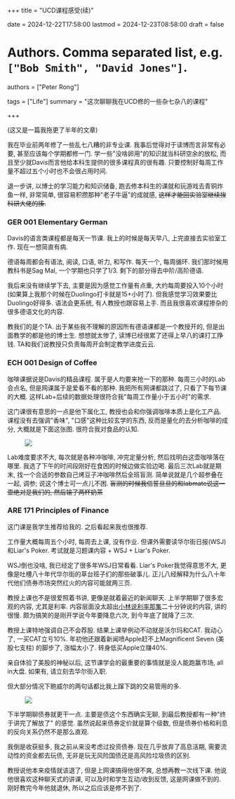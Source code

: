 +++
title = "UCD课程感受(续)"

date = 2024-12-22T17:58:00
lastmod = 2024-12-23T08:58:00
draft = false

# Authors. Comma separated list, e.g. `["Bob Smith", "David Jones"]`.
authors = ["Peter Rong"]

tags = ["Life"]
summary = "这次聊聊我在UCD修的一些杂七杂八的课程"

+++

(这又是一篇我拖更了半年的文章)

我在毕业前两年修了一些乱七八糟的非专业课. 
我事后觉得对于读博而言非常有必要, 甚至应该每个学期都修一门. 
学一些"没啥卵用"的知识就当科研空余的放松, 而且至少就Davis而言他给本科生提供的很多课程真的很有趣. 
只要控制好每周工作量不超过五个小时也不会很占用时间.

退一步讲, 以博士的学习能力和知识储备, 跑去修本科生的课就和玩游戏去青铜炸鱼一样, 非常简单, 很容易积攒那种"老子牛逼"的成就感, ~~这样才能回实验室继续挨科研大佬的揍.~~

### GER 001 Elementary German
Davis的语言类课程都是每天一节课.
我上的时候是每天早八, 上完直接去实验室工作. 现在一想简直有病.

德语每周都会有语法, 阅读, 口语, 听力, 和写作.
每天一个, 每周循环.
我们那时候用教科书是Sag Mal, 一个学期也只学了1/3. 剩下的部分得去中阶/高阶德语.

我后来没有继续学下去, 主要是因为感觉工作量有点重, 大约每周要投入10个小时 (如果算上我那个时候在Duolingo打卡就是15+小时了).
但我感觉学习效果要比Duolingo好得多. 
语法会更系统, 有人教授也跟容易上手.
而且我很喜欢课程掺杂的很多德语文化的内容.

教我们的是个TA. 
出于某些我不理解的原因所有德语课都是一个教授开的, 但是出面教学的都是他的博士生.
想想就太惨了, 读博已经很累了还得上早八的课打工挣钱. 
TA和我们说教授只负责每周开会制定教学进度云云.

### ECH 001 Design of Coffee

咖啡课据说是Davis的精品课程. 属于是人均要来抢一下的那种.
每周三小时的Lab会点名, 但是网课属于是爱看不看的那种. 
我把所有网课都跳过了, 只看了下每节课的大概.
这样Lab+后续的数据处理很符合我"每周工作量小于五小时"的需求.

这门课很有意思的一点是他下属化工, 教授也会和你强调咖啡本质上是化工产品. 
课程没有去强调"香味", "口感"这种比较玄学的东西, 反而是量化的去分析咖啡的成分, 大概就是下面这张图.
很符合我对食品的认知.

<figure>
  <img src="/img/post/2024-course/Coffee.png"/>
</figure>

Lab难度要求不大, 每次就是各种冲咖啡, 冲完定量分析, 然后找明白这壶咖啡落在哪里.
我选了下午的时间段刚好在食困的时候边做实验边喝.
最后三次Lab就是期末, 找一个合适的参数自己烤豆子冲咖啡然后全班盲测.
简单说就是几个超参叠在一起, 调参; 说这个博士可一点儿不困.
~~盲测的时候我信誓旦旦的和labmate说这一壶绝对是我们的, 然后输了两杯奶茶~~

### ARE 171 Principles of Finance

这门课是我学生推荐给我的. 之后看起来我也很推荐.

工作量大概每周五个小时, 每周去上课, 没有作业. 
但课外需要读华尔街日报(WSJ)和Liar's Poker.
考试就是习题课内容 + WSJ + Liar's Poker.

WSJ倒也没啥, 我已经定了很多年WSJ日常看看. 
Liar's Poker我觉得意思不大, 更像是吐槽八十年代华尔街的草台班子们的那些破事儿.
正儿八经解释为什么八十年代他们债券市场突然红火的内容可能就两三页.

教授上课也不是很爱照着书讲, 更像是就着最近的新闻聊天.
上半学期聊了很多宏观的内容, 尤其是利率. 
内容层面没太超出[小林说利率那集](https://www.bilibili.com/video/BV1S3411g7Gh)二十分钟说的内容, 讲的很慢.
颇为搞笑的是刚开学说今年要降息六次, 到今年底了就降了三次.

教授上课特地强调自己不会荐股. 
结果上课举例动不动就是沃尔玛和CAT.
我动心了, 一买CAT立亏10%.
年初他还跟着新闻喷Apple赶不上Magnificent Seven (美股七支柱) 的脚步了, 涨幅太小了.
转身低买Apple立赚40%.

亲自体验了美股的神秘以后, 这节课学会的最重要的事情就是没人能跑赢市场, all in大盘.
如果有, 请立刻去华尔街入职.

但大部分情况下鲍威尔的两句话都比我上蹿下跳的交易管用的多.

<figure>
  <img src="/img/post/2024-course/Rate.jpeg"/>
</figure>

下半学期聊债券就更干一点. 
主要是债这个东西确实无聊, 到最后教授都有一种"终于讲完了解放了" 的感觉. 
虽然说起来债券定价就是算个级数, 但是债券价格和利息的反向关系仍然不是那么直观.

我倒是收获挺多, 我之前从来没考虑过投资债券.
现在几乎放弃了高息活期, 需要流动性的资金都去玩债, 无非是玩无风险国债还是高风险垃圾债的区别.

教授说他本来疫情就该退了, 但是上网课搞得他很不爽, 总想再教一次线下课.
他说他很喜欢这种聊天式的讲课, 可以及时和学生互动/收到反馈, 这是网课做不到的.
刚好教完今年他就退休, 所以之后应该是修不到了.
